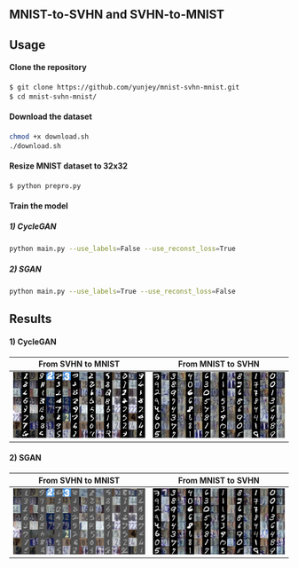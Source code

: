 ## MNIST-to-SVHN and SVHN-to-MNIST





## Usage

#### Clone the repository

```bash
$ git clone https://github.com/yunjey/mnist-svhn-mnist.git
$ cd mnist-svhn-mnist/
```

#### Download the dataset
```bash
chmod +x download.sh
./download.sh
```

#### Resize MNIST dataset to 32x32

```bash
$ python prepro.py
```

#### Train the model

##### 1) CycleGAN

```bash
python main.py --use_labels=False --use_reconst_loss=True
```

##### 2) SGAN

```bash
python main.py --use_labels=True --use_reconst_loss=False
```
## Results

#### 1) CycleGAN
From SVHN to MNIST            |  From MNIST to SVHN
:-------------------------:|:-------------------------:
![alt text](gif/cycle-s-m.gif)  |  ![alt text](gif/cycle-m-s.gif)

#### 2) SGAN
From SVHN to MNIST            |  From MNIST to SVHN
:-------------------------:|:-------------------------:
![alt text](gif/sgan-s-m.gif)  |  ![alt text](gif/sgan-m-s.gif)



